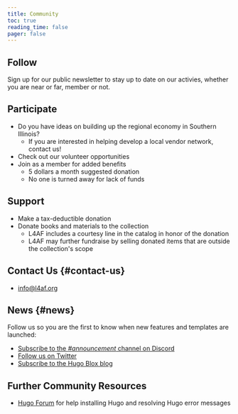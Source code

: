 ```yaml
---
title: Community
toc: true
reading_time: false
pager: false
---
```


## Follow

Sign up for our public newsletter to stay up to date on our activies, whether you are near or far, member or not.

## Participate

- Do you have ideas on building up the regional economy in Southern Illinois?
  - If you are interested in helping develop a local vendor network, contact us!
- Check out our volunteer opportunities
- Join as a member for added benefits
  - 5 dollars a month suggested donation
  - No one is turned away for lack of funds

## Support

- Make a tax-deductible donation
- Donate books and materials to the collection
  - L4AF includes a courtesy line in the catalog in honor of the donation
  - L4AF may further fundraise by selling donated items that are outside the collection's scope

## Contact Us {#contact-us}

- info@l4af.org

## News {#news}

Follow us so you are the first to know when new features and templates are launched:

- [Subscribe to the _#announcement_ channel on Discord](https://discord.gg/z8wNYzb)
- [Follow us on Twitter](https://twitter.com/GetResearchDev)
- [Subscribe to the Hugo Blox blog](https://hugoblox.com/blog/)

## Further Community Resources

- [Hugo Forum](https://discourse.gohugo.io/) for help installing Hugo and resolving Hugo error messages

